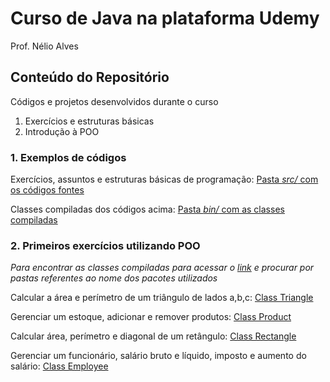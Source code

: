 # Curso de Java na plataforma Udemy
Prof. Nélio Alves

## Conteúdo do Repositório
Códigos e projetos desenvolvidos durante o curso
1. Exercícios e estruturas básicas
2. Introdução à POO

### 1. Exemplos de códigos
Exercícios, assuntos e estruturas básicas de programação:
[Pasta *src/* com os códigos fontes](https://github.com/SamuelLost/java-udemy/tree/main/src)

Classes compiladas dos códigos acima:
[Pasta *bin/* com as classes compiladas](https://github.com/SamuelLost/java-udemy/tree/main/bin)

### 2. Primeiros exercícios utilizando POO
*Para encontrar as classes compiladas para acessar o [link](https://github.com/SamuelLost/java-udemy/tree/main/bin) e procurar por pastas referentes ao nome dos pacotes utilizados*

Calcular a área e perímetro de um triângulo de lados a,b,c: [Class Triangle](https://github.com/SamuelLost/java-udemy/tree/main/srcTriangle)

Gerenciar um estoque, adicionar e remover produtos: [Class Product](https://github.com/SamuelLost/java-udemy/tree/main/srcStock)

Calcular área, perímetro e diagonal de um retângulo: [Class Rectangle](https://github.com/SamuelLost/java-udemy/tree/main/srcRectangle)

Gerenciar um funcionário, salário bruto e líquido, imposto e aumento do salário: [Class Employee](https://github.com/SamuelLost/java-udemy/tree/main/srcEmployee)
